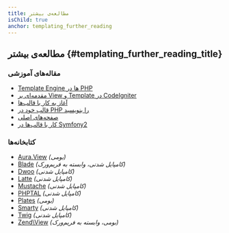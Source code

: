 ```yaml
---
title: مطالعه‌ی بیشتر
isChild: true
anchor: templating_further_reading
---
```


## مطالعه‌ی بیشتر {#templating_further_reading_title}

### مقاله‌های آموزشی

- [Template Engine ها در PHP](http://fabien.potencier.org/article/34/templating-engines-in-php)
- [مقدمه‌ای بر View و Template در CodeIgniter](http://code.tutsplus.com/tutorials/an-introduction-to-views-templating-in-codeigniter--net-25648)
- [آغاز به کار با قالب‌ها](http://www.smashingmagazine.com/2011/10/17/getting-started-with-php-templating/)
- [قالب خود در PHP را بنویسید](http://code.tutsplus.com/tutorials/roll-your-own-templating-system-in-php--net-16596)
- [صفحه‌های اصلی](https://laracasts.com/series/laravel-from-scratch/episodes/7)
- [کار با قالب‌ها در Symfony2](http://code.tutsplus.com/tutorials/working-with-templates-in-symfony-2--cms-21172)

### کتابخانه‌ها

- [Aura.View](https://github.com/auraphp/Aura.View) *(بومی)*
- [Blade](http://laravel.com/docs/templates) *(کامپایل شدنی، وابسته به فریم‌ورک)*
- [Dwoo](http://dwoo.org/) *(کامپایل شدنی)*
- [Latte](https://github.com/nette/latte) *(کامپایل شدنی)*
- [Mustache](https://github.com/bobthecow/mustache.php) *(کامپایل شدنی)*
- [PHPTAL](http://phptal.org/) *(کامپایل شدنی)*
- [Plates](http://platesphp.com/) *(بومی)*
- [Smarty](http://www.smarty.net/) *(کامپایل شدنی)*
- [Twig](http://twig.sensiolabs.org/) *(کامپایل شدنی)*
- [Zend\View](http://framework.zend.com/manual/2.3/en/modules/zend.view.quick-start.html) *(بومی، وابسته به فریم‌ورک)*
